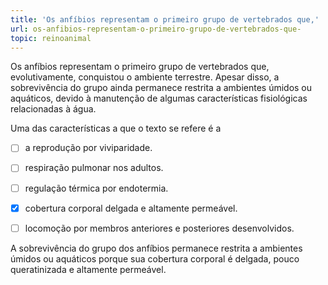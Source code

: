 ```yaml
---
title: 'Os anfíbios representam o primeiro grupo de vertebrados que,'
url: os-anfibios-representam-o-primeiro-grupo-de-vertebrados-que-
topic: reinoanimal
---
```



Os anfíbios representam o primeiro grupo de vertebrados que, evolutivamente, conquistou o ambiente terrestre. Apesar disso, a sobrevivência do grupo ainda permanece restrita a ambientes úmidos ou aquáticos, devido à manutenção de algumas características fisiológicas relacionadas à água.

Uma das características a que o texto se refere é a



- [ ] a reprodução por viviparidade.
- [ ] respiração pulmonar nos adultos.
- [ ] regulação térmica por endotermia.
- [x] cobertura corporal delgada e altamente permeável.
- [ ] locomoção por membros anteriores e posteriores desenvolvidos.


A sobrevivência do grupo dos anfíbios permanece restrita a ambientes úmidos ou aquáticos porque sua cobertura corporal é delgada, pouco queratinizada e altamente permeável.
